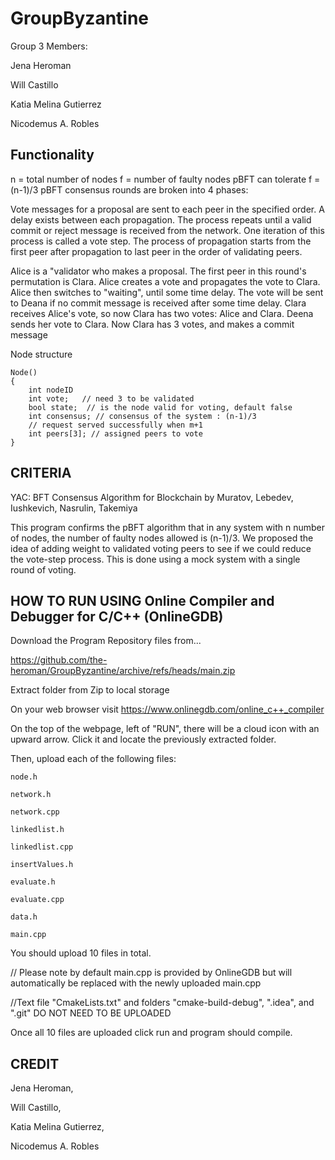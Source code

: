 # GroupByzantine
Group 3 Members: 

Jena Heroman

Will Castillo

Katia Melina Gutierrez

Nicodemus A. Robles

## Functionality

n = total number of nodes
f = number of faulty nodes
pBFT can tolerate f = (n-1)/3
pBFT consensus rounds are broken into 4 phases:

Vote messages for a proposal are sent to each peer in the specified order.
A delay exists between each propagation. The process repeats until a valid commit or reject message is received from the network. One iteration of this process is called a vote step. The process of propagation starts from the first peer after propagation to last peer in the order of validating peers.
 
Alice is a "validator who makes a proposal. The first peer in this round's permutation is Clara. Alice creates a vote and propagates the vote to Clara. Alice then switches to "waiting", until some time delay. The vote will be sent to Deana if no commit message is received after some time delay. Clara receives Alice's vote, so now Clara has two votes: Alice and Clara. Deena sends her vote to Clara. Now Clara has 3 votes, and makes a commit message

Node structure

```
Node()
{
	int nodeID
    int vote;   // need 3 to be validated
    bool state;  // is the node valid for voting, default false
    int consensus; // consensus of the system : (n-1)/3
    // request served successfully when m+1
    int peers[3]; // assigned peers to vote
}
```

## CRITERIA
YAC: BFT Consensus Algorithm for Blockchain
by Muratov, Lebedev, Iushkevich, Nasrulin, Takemiya

This program confirms the pBFT algorithm that in any system with n number of nodes, the number of faulty nodes allowed is (n-1)/3. We proposed the idea of adding weight to validated voting peers to see if we could reduce the vote-step process. This is done using a mock system with a single round of voting. 

## HOW TO RUN USING Online Compiler and Debugger for C/C++ (OnlineGDB)




Download the Program Repository files from...

https://github.com/the-heroman/GroupByzantine/archive/refs/heads/main.zip

Extract folder from Zip to local storage

On your web browser visit https://www.onlinegdb.com/online_c++_compiler

On the top of the webpage, left of "RUN", there will be a cloud icon with an upward arrow.
Click it and locate the previously extracted folder. 

Then, upload each of the following files:

	node.h

	network.h
	
	network.cpp

	linkedlist.h

	linkedlist.cpp

	insertValues.h

	evaluate.h

	evaluate.cpp

	data.h

	main.cpp 

You should upload 10 files in total.

// Please note by default main.cpp is provided by OnlineGDB but will automatically be replaced with the newly uploaded main.cpp

//Text file "CmakeLists.txt" and folders "cmake-build-debug", ".idea", and ".git"
DO NOT NEED TO BE UPLOADED

Once all 10 files are uploaded click run and program should compile. 


## CREDIT
Jena Heroman,

Will Castillo,

Katia Melina Gutierrez,

Nicodemus A. Robles

